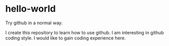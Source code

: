 # hello-world
Try github in a normal way.

I create this repository to learn how to use github.
 I am interesting in github coding style. I would like to gain coding experience here.

